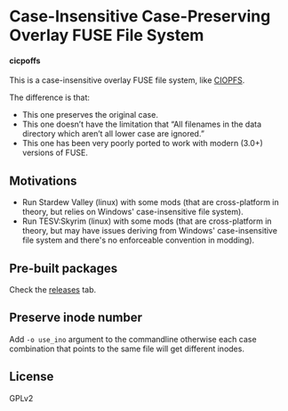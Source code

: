 # Case-Insensitive Case-Preserving Overlay FUSE File System

#### cicpoffs

This is a case-insensitive overlay FUSE file system, like [CIOPFS](https://www.brain-dump.org/projects/ciopfs/).

The difference is that:

- This one preserves the original case.
- This one doesn’t have the limitation that “All filenames in the data directory which aren’t all lower case are ignored.”
- This one has been very poorly ported to work with modern (3.0+) versions of FUSE.

## Motivations

- Run Stardew Valley (linux) with some mods (that are cross-platform in theory, but relies on Windows' case-insensitive file system).
- Run TESV:Skyrim (linux) with some mods (that are cross-platform in theory, but may have issues deriving from Windows' case-insensitive file system and there's no enforceable convention in modding).

## Pre-built packages

Check the [releases](https://github.com/adlerosn/cicpoffs/releases/latest) tab.

## Preserve inode number

Add `-o use_ino` argument to the commandline otherwise each case combination that points to the same file will get different inodes.

## License

GPLv2
